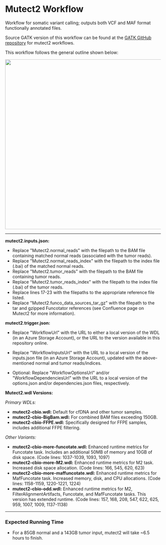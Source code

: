 # Mutect2 Workflow
Workflow for somatic variant calling; outputs both VCF and MAF format functionally annotated files.

Source GATK version of this workflow can be found at the [GATK GitHub repository](https://github.com/broadinstitute/gatk/tree/master/scripts/mutect2_wdl) for mutect2 workflows.

This workflow follows the general outline shown below:

<p align="center"><img src="https://user-images.githubusercontent.com/107152811/181548163-3fd1b990-e8dc-428a-be39-678e26b9ab6c.PNG" width="550"></p>

---

**mutect2.inputs.json:** 

* Replace "Mutect2.normal_reads" with the filepath to the BAM file containing matched normal reads (associated with the tumor reads).
* Replace "Mutect2.normal_reads_index" with the filepath to the index file (.bai) of the matched normal reads.
* Replace "Mutect2.tumor_reads" with the filepath to the BAM file containing tumor reads.
* Replace "Mutect2.tumor_reads_index" with the filepath to the index file (.bai) of the tumor reads.
* Replace lines 17-23 with the filepaths to the appropriate reference file listed.
* Replace "Mutect2.funco_data_sources_tar_gz" with the filepath to the tar and gzipped Funcotator references (see Confluence page on Mutect2 for more information).


**mutect2.trigger.json:**

* Replace "WorkflowUrl" with the URL to either a local version of the WDL (in an Azure Storage Account), or the URL to the version available in this repository online.

* Replace "WorkflowInputsUrl" with the URL to a local version of the inputs.json file (in an Azure Storage Account), updated with the above-mentioned normal and tumor reads/indices.

* Optional: Replace "WorkflowOptionsUrl" and/or "WorkflowDependenciesUrl" with the URL to a local version of the options.json and/or dependencies.json files, respectively.


**Mutect2.wdl Versions:**

*Primary WDLs:*
* **mutect2-cbio.wdl:** Default for cfDNA and other tumor samples.
* **mutect2-cbio-BigBam.wdl:** For combined BAM files exceeding 150GB.
* **mutect2-cbio-FFPE.wdl:** Specifically designed for FFPE samples, includes additional FFPE filtering.

*Other Variants:*
* **mutect2-cbio-more-funcotate.wdl:** Enhanced runtime metrics for Funcotate task. Includes an additional 50MB of memory and 10GB of disk space. (Code lines: 1037-1039, 1093, 1097)
* **mutect2-cbio-more-M2.wdl:** Enhanced runtime metrics for M2 task. Increased disk space allocation. (Code lines: 166, 545, 620, 623)
* **mutect2-cbio-more-maffuncotate.wdl:** Enhanced runtime metrics for MafFuncotate task. Increased memory, disk, and CPU allocations. (Code lines: 1158-1159, 1220-1221, 1224)
* **mutect2-cbio-odd.wdl:** Enhanced runtime metrics for M2, FilterAlignmentArtifacts, Funcotate, and MafFuncotate tasks. This version has extended runtime. (Code lines: 157, 168, 208, 547, 622, 625, 959, 1007, 1009, 1137-1138)

---

### Expected Running Time
* For a 85GB normal and a 143GB tumor input, mutect2 will take ~6.5 hours to finish.
